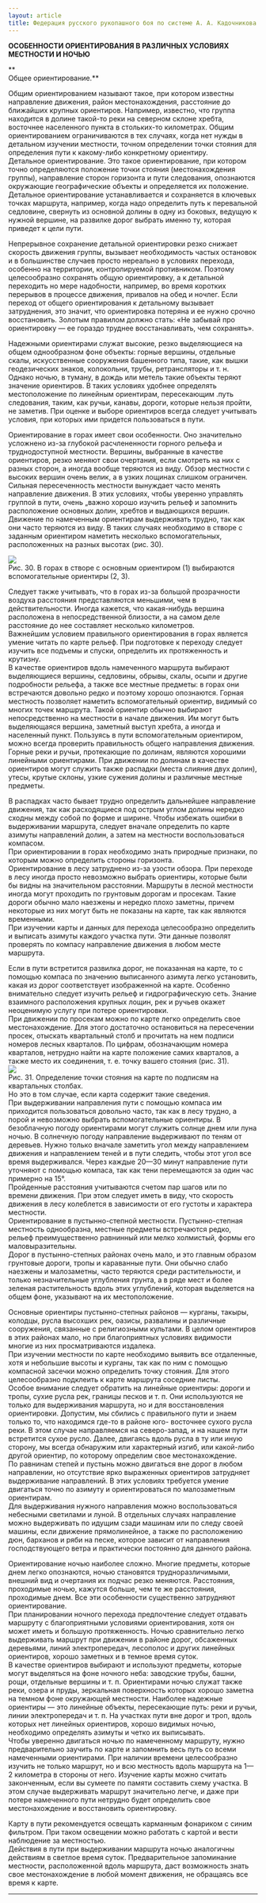 ```yaml
---
layout: article
title: Федерация русского рукопашного боя по системе А. А. Кадочникова
---
```

**ОСОБЕННОСТИ ОРИЕНТИРОВАНИЯ В РАЗЛИЧНЫХ УСЛОВИЯХ МЕСТНОСТИ И НОЧЬЮ**

**  
Общее ориентирование.**  
  
Общим ориентированием называют такое, при котором известны направление
движения, район местонахождения, расстояние до ближайших крупных ориентиров.
Например, известно, что группа находится в долине такой-то реки на северном
склоне хребта, восточнее населенного пункта в стольких-то километрах. Общим
ориентированием ограничиваются в тех случаях, когда нет нужды в детальном
изучении местности, точном определении точки стояния для определения пути к
какому-либо конкретному ориентиру.  
Детальное ориентирование. Это такое ориентирование, при котором точно
определяются положение точки стояния (местонахождения группы), направление
сторон горизонта и пути следования, опознаются окружающие географические
объекты и определяется их положение. Детальное ориентирование устанавливается
и сохраняется в ключевых точках маршрута, например, когда надо определить путь
к перевальной седловине, свернуть из основной долины в одну из боковых,
ведущую к нужной вершине, на развилке дорог выбрать именно ту, которая
приведет к цели пути.  
  
Непрерывное сохранение детальной ориентировки резко снижает скорость движения
группы, вызывает необходимость частых остановок и в большинстве случаев просто
нереально в условиях перехода, особенно на территории, контролируемой
противником. Поэтому целесообразно сохранять общую ориентировку, а к детальной
переходить но мере надобности, например, во время коротких перерывов в
процессе движения, привалов на обед и ночлег. Если переход от общего
ориентирования к детальному вызывает затруднения, это значит, что ориентировка
потеряна и ее нужно срочно восстановить. Золотым правилом должно стать: «Не
забывай про ориентировку — ее гораздо труднее восстанавливать, чем сохранять».  
  
Надежными ориентирами служат высокие, резко выделяющиеся на общем однообразном
фоне объекты: горные вершины, отдельные скалы, искусственные сооружения
башенного типа, такие, как вышки геодезических знаков, колокольни, трубы,
ретрансляторы и т. н.  
Однако ночью, в туману, в дождь или метель такие объекты теряют значение
ориентиров. В таких условиях удобнее определять местоположение по линейным
ориентирам, пересекающим .путь следования, таким, как ручьи, канавы, дороги,
которые нельзя пройти, не заметив. При оценке и выборе ориентиров всегда
следует учитывать условия, при которых ими придется пользоваться в пути.  
  
Ориентирование в горах имеет свои особенности. Оно значительно усложнено из-за
глубокой расчлененности горного рельефа и труднодоступной местности. Вершины,
выбранные в качестве ориентиров, резко меняют свои очертания, если смотреть на
них с разных сторон, а иногда вообще теряются из виду. Обзор местности с
высоких вершин очень велик, а в узких лощинах слишком ограничен. Сильная
пересеченность местности вынуждает часто менять направление движе­ния. В этих
условиях, чтобы уверенно управлять группой в пути, очень „важно хорошо изучить
рельеф и запомнить расположение основных долин, хребтов и выдающихся вершин.
Движение по намеченным ориентирам выдерживать трудно, так как они часто
теряются из виду. В таких случаях необходимо в створе с заданным ориентиром
наметить несколько вспомогательных, расположенных на разных высотах (рис. 30).  
  
![](school2.10/image002.jpg)  
Рис. 30. В горах в створе с основным ориентиром (1) выбираются вспомогательные
ориентиры (2, 3).  
  
Следует также учитывать, что в горах из-за большой прозрачности воздуха
расстояния представляются меньшими, чем в действительности. Иногда кажется,
что какая-нибудь вершина расположена в непосредственной близости, а на самом
деле расстояние до нее составляет несколько километров.  
Важнейшим условием правильного ориентирования в горах является умение читать
по карте рельеф. При подготовке к переходу следует изучить все подъемы и
спуски, определить их протяженность и крутизну.  
В качестве ориентиров вдоль намеченного маршрута выбирают выделяющиеся
вершины, седловины, обрывы, скалы, осыпи и другие подробности рельефа, а также
все местные предметы: в горах они встречаются довольно редко и поэтому хорошо
опознаются. Горная местность позволяет наметить вспомогательный ориентир,
видимый со многих точек маршрута. Такой ориентир обычно выбирают
непосредственно на местности в начале движения. Им могут быть выделяющаяся
вершина, заметный выступ хребта, а иногда и населенный пункт. Пользуясь в пути
вспомогательным ориентиром, можно всегда проверить правильность общего
направления движения.  
Горные реки и ручьи, протекающие по долинам, являются хорошими линейными
ориентирами. При движении по долинам в качестве ориентиров могут служить также
распадки (места слияния двух долин), утесы, крутые склоны, узкие сужения
долины и различные местные предметы.  
  
В распадках часто бывает трудно определить дальнейшее направление движения,
так как расходящиеся под острым углом долины нередко сходны между собой по
форме и ширине. Чтобы избежать ошибки в выдерживании маршрута, следует вначале
определить по карте азимуты направлений долин, а затем на местности
воспользоваться компасом.  
При ориентировании в горах необходимо знать природные признаки, по которым
можно определить стороны горизонта.  
Ориентирование в лесу затруднено из-за узости обзора. При переходе в лесу
иногда просто невозможно выбрать ориентиры, которые были бы видны на
значительном расстоянии. Маршруты в лесной местности иногда могут проходить по
грунтовым дорогам и просекам. Такие дороги обычно мало наезжены и нередко
плохо заметны, причем некоторые из них могут быть не показаны на карте, так
как являются временными.  
При изучении карты и данных для перехода целесообразно определить и выписать
азимуты каждого участка пути. Эти данные позволят проверять по компасу
направление движения в любом месте маршрута.  
  
Если в пути встретится развилка дорог, не показанная на карте, то с помощью
компаса по значению выписанного азимута легко установить, какая из дорог
соответствует изображенной на карте. Особенно внимательно следует изучить
рельеф и гидрографическую сеть. Знание взаимного расположения крупных лощин,
рек и ручьев окажет неоценимую услугу при потере ориентировки.  
При движении по просекам можно по карте легко определить свое местонахождение.
Для этого достаточно остановиться на пересечении просек, отыскать квартальный
столб и прочитать на нем подписи номеров лесных кварталов. По цифрам,
обозначающим номе­ра кварталов, нетрудно найти на карте положение самих
кварталов, а также место их соединения, т. е. точку вашего стояния (рис. 31).  
![](school2.10/image004.jpg)  
Рис. 31. Определение точки стояния на карте по подписям на квартальных
столбах.  
Но это в том случае, если карта содержит такие сведения.  
При выдерживании направления пути с помощью компаса им приходится пользоваться
довольно часто, так как в лесу трудно, а порой и невозможно выбрать
вспомогательные ориентиры. В безоблачную погоду ориентирами могут служить
солнце днем или луна ночью. В солнечную погоду направление выдерживают по
теням от деревьев. Нужно только вначале заметить угол между направлением
движения и направлением теней и в пути следить, чтобы этот угол все время
выдерживался. Через каждые 20—30 минут направление пути уточняют с помощью
компаса, так как тени перемещаются за один час примерно на 15°.  
Пройденные расстояния учитываются счетом пар шагов или по времени движения.
При этом следует иметь в виду, что скорость движения в лесу колеблется в
зависимости от его густоты и характера местности.  
Ориентирование в пустынно-степной местности. Пустынно-степная местность
однообразна, местные предметы встречаются редко, рельеф преимущественно
равнинный или мелко холмистый, формы его маловыразительны.  
Дорог в пустынно-степных районах очень мало, и это главным образом грунтовые
дороги, тропы и караванные пути. Они обычно слабо наезжены и малозаметны,
часто теряются среди растительности, и только незначительные углубления
грунта, а в ряде мест и более зеленая растительность вдоль этих углублений,
которая выделяется на общем фоне, указывают на их местоположение.  
  
Основные ориентиры пустынно-степных районов — курганы, такыры, колодцы, русла
высохших рек, оазисы, развалины и различные сооружения, связанные с
религиозными культами. В целом ориентиров в этих районах мало, но при
благоприятных условиях видимости многие из них просматриваются издалека.  
При изучении местности по карте необходимо выявить все отдаленные, хотя и
небольшие высоты и курганы, так как по ним с помощью компасной засечки можно
определить точку стояния. Для этого целесообразно подклеить к карте маршрута
соседние листы.  
Особое внимание следует обратить на линейные ориентиры: дороги и тропы, сухие
русла рек, границы песков и т. п. Они используются не только для выдерживания
маршрута, но и для восстановления ориентировки. Допустим, мы сбились с
правильного пути и знаем только то, что находимся где-то в районе юго-
восточнее сухого русла реки. В этом случае направляемся на северо-запад, и на
нашем пути встретится сухое русло. Далее, двигаясь вдоль русла в ту или иную
сторону, мы всегда обнаружим или характерный изгиб, или какой-либо другой
ориентир, по которому определим свое местонахождение.  
По равнинам степей и пустынь можно двигаться вне дорог в любом направлении, но
отсутствие ярко выраженных ориентиров затрудняет выдерживание направлений. В
этих условиях требуется умение двигаться точно по азимуту и ориентироваться по
малозаметным ориентирам.  
Для выдерживания нужного направления можно воспользоваться небесными светилами
и луной. В отдельных случаях направление можно выдерживать по идущим сзади
машинам или по следу своей машины, если движение прямолинейное, а также по
расположению дюн, барханов и ряби на песке, которое зависит от направления
господствующего ветра и практически постоянно для данного района.  
  
Ориентирование ночью наиболее сложно. Многие предметы, которые днем легко
опознаются, ночью становятся трудноразличимыми, внешний вид и очертания их
подчас резко меняются. Расстояния, проходимые ночью, кажутся больше, чем те же
расстояния, проходимые днем. Все эти особенности существенно затрудняют
ориентирование.  
При планировании ночного перехода предпочтение следует отдавать маршруту с
благоприятными условиями ориентирования, хотя он может иметь и большую
протяженность. Ночью сравнительно легко выдерживать маршрут при движении в
районе дорог, обсаженных деревьями, линий электропередач, лесополос и других
линейных ориентиров, хорошо заметных и в темное время суток.  
В качестве ориентиров выбирают и используют предметы, которые могут выделяться
на фоне ночного неба: заводские трубы, башни, рощи, отдельные вершины и т. п.
Ориентирами ночью служат также реки, озера и пру­ды, зеркальная поверхность
которых хорошо заметна на темном фоне окружающей местности. Наиболее надежные
ориентиры — это линейные объекты, пересекающие путь: реки и ручьи, линии
электропередач и т. п. На участках пути вне дорог и троп, вдоль которых нет
линейных ориентиров, хорошо видимых ночью, необходимо определять азимуты и
четко их выписывать.  
Чтобы уверенно двигаться ночью по наме­ченному маршруту, нужно предварительно
заучить по карте и запомнить весь путь со всеми намеченными ориентирами. При
наличии времени целесообразно изучить не только маршрут, но и всю местность
вдоль маршрута на 1—2 километра в стороны от него. Изучение карты можно
считать законченным, если вы сумеете по памяти составить схему участка. В этом
случае выдерживать маршрут значительно легче, и даже при потере намеченного
пути нетрудно будет определить свое местонахождение и восстановить
ориентировку.  
  
Карту в пути рекомендуется освещать карманным фонариком с синим фильтром. При
таком освещении можно работать с картой и вести наблюдение за местностью.  
Действия в пути при выдерживании маршрута ночью аналогичны действиям в светлое
время суток. Предварительное запоминание местности, расположенной вдоль
маршрута, даст возможность знать свое местонахождение в любой момент движения,
не обращаясь все время к карте.  




* * *

